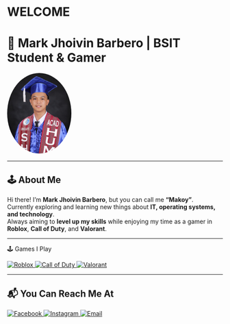 # WELCOME
# 👾 Mark Jhoivin Barbero | BSIT Student & Gamer  

<img src="https://raw.githubusercontent.com/jhoivin769-collab/Mark-Jhoivin-Barbero/refs/heads/main/profile.jpeg" alt="Profile Pic" width="150" style="border-radius: 50%;"/>

---

## 🕹️ About Me
Hi there! I’m **Mark Jhoivin Barbero**, but you can call me **“Makoy”**.  
Currently exploring and learning new things about **IT, operating systems, and technology**.  
Always aiming to **level up my skills** while enjoying my time as a gamer in **Roblox**, **Call of Duty**, and **Valorant**.  

---

🕹️ Games I Play

<a href="https://www.roblox.com/" target="_blank">  
  <img src="https://upload.wikimedia.org/wikipedia/commons/1/1b/Roblox_logo_2022.svg" alt="Roblox" width="100"/>  
</a>  <a href="https://www.callofduty.com/" target="_blank">  
  <img src="https://upload.wikimedia.org/wikipedia/commons/2/20/Call_of_Duty_logo.svg" alt="Call of Duty" width="120"/>  
</a>  <a href="https://playvalorant.com/" target="_blank">  
  <img src="https://upload.wikimedia.org/wikipedia/commons/2/2a/Valorant_logo.svg" alt="Valorant" width="100"/>  
</a>

---

## 📬 You Can Reach Me At
<p align="left">
  <a href="https://www.facebook.com/share/1CHCNbw6aj/" target="_blank">
    <img src="https://cdn-icons-png.flaticon.com/512/733/733547.png" alt="Facebook" width="40"/>
  </a>
  <a href="https://www.instagram.com/invites/contact/?utm_source=ig_contact_invite&utm_medium=copy_link&utm_content=irhm7zo" target="_blank">
    <img src="https://cdn-icons-png.flaticon.com/512/2111/2111463.png" alt="Instagram" width="40"/>
  </a>
  <a href="mailto:markjoivinbarbero@gmail.com" target="_blank">
    <img src="https://cdn-icons-png.flaticon.com/512/732/732200.png" alt="Email" width="40"/>
  </a>
</p>
